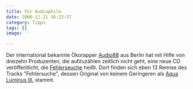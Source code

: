 ```yaml
---
title: Für Audiophile
date: 2006-11-21 16:23:57
category: Tipps
tags: []
image: ''

---
```


Der international bekannte Ökorapper [Audio88](http://www.audio88.de/) aus Berlin hat mit Hilfe von dreizehn Produzenten, die aufzuzählen zeitlich nicht geht, eine neue CD veröffentlicht, die [Fehlerseuche](http://www.ikonoklast.de/a88_bestellbares01.php) heißt. Dort finden sich eben 13 Remixe des Tracks "Fehlersuche", dessen Original von keinem Geringeren als [Aqua Luminus III.](http://www.88komaflash.de) stammt.
